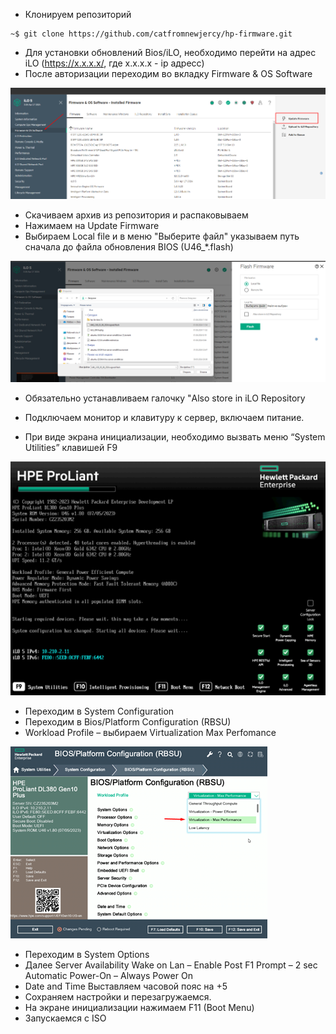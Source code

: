 *   Клонируем репозиторий

```console
~$ git clone https://github.com/catfromnewjercy/hp-firmware.git
```


*   Для установки обновлений Bios/iLO, необходимо перейти на адрес iLO (https://x.x.x.x/, где x.x.x.x - ip адресс)
*   После авторизации переходим во вкладку Firmware & OS Software

![Alt text](/instruction/ilo_firmware_screen1.png?raw=true "iLO Screen")

*   Скачиваем архив из репозитория и распаковываем
*   Нажимаем на Update Firmware
*   Выбираем Local file и в меню "Выберите файл" указываем путь сначала до файла обновления BIOS (U46_*.flash)

![Alt text](/instruction/ilo_firmware_upload.png?raw=true "Upload Screen")

* Обязательно устанавливаем галочку "Also store in iLO Repository

*	Подключаем монитор и клавитуру к сервер, включаем питание.
*	При виде экрана инициализации, необходимо вызвать меню “System Utilities” клавишей F9

![Alt text](/instruction/bios_initial_screen.png?raw=true "Bios Screen")

*	Переходим в System Configuration
*	Переходим в Bios/Platform Configuration (RBSU)
*	Workload Profile – выбираем Virtualization Max Perfomance

![Alt text](/instruction/rbsu_screen.png?raw=true "RBSU Screen")

*	Переходим в System Options
*	Далее Server Availability
Wake on Lan – Enable
Post F1 Prompt – 2 sec
Automatic Power-On – Always Power On
*	Date and Time
Выставляем часовой пояс на +5
*	Сохраняем настройки и перезагружаемся.
*	На экране инициализации нажимаем F11 (Boot Menu)
*	Запускаемся с ISO
